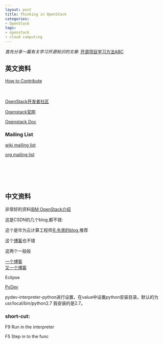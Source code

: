 ```yaml
---
layout: post
title: Thinking in OpenStack
categories:
- OpenStack
tags:
- openstack
- cloud computing
---
```


*首先分享一篇有关学习开源知识的文章:*
[开源项目学习方法ABC](http://yizhaolingyan.net/?p=123)

## 英文资料

[How to Contribute](https://wiki.openstack.org/wiki/HowToContribute?setlang=zh)
</br></br></br>

[OpenStack开发者社区](https://launchpad.net/openstack)

[Openstack官网](http://www.openstack.org/community)

[Openstack Doc](http://docs.openstack.org/)

### Mailing List

[wiki mailing list](https://wiki.openstack.org/wiki/Mailing_Lists)

[org mailing list](http://lists.openstack.org/cgi-bin/mailman/listinfo)

</br></br></br></br>

## 中文资料

非常好的资料[IBM OpenStack介绍](http://www.ibm.com/developerworks/cn/cloud/library/1402_chenhy_openstacknetwork/)

这是CSDN的几个blog,都不错:

这个是华为云计算工程师[孔令贤的blog](http://blog.csdn.net/lynn_kong),推荐

这个[博客](http://blog.csdn.net/xiangmin2587)也不错

这两个一般般

[一个博客](http://blog.csdn.net/matt_mao)    
[又一个博客](http://blog.csdn.net/quqi99)    

Eclipse 

[PyDev](http://update-production-pydev.s3.amazonaws.com/pydev/updates)

pydev-interpreter-python进行设置，在value中设置python安装目录。默认的为usr/local/bin/python2.7 我安装的是2.7。

### short-cut:

F9 Run in the interpreter

F5 Step in to the func


